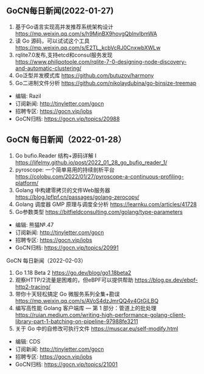 ## GoCN每日新闻(2022-01-27)

1. 基于Go语言实现高并发推荐系统架构设计 https://mp.weixin.qq.com/s/h9MjnBX9hovgQblnvlbmWA
2. 读 Go 源码，可以试试这个工具 https://mp.weixin.qq.com/s/E2TL_kcbVcRJ0CnxwbXWLw
3. rqlite7.0发布,支持etcd和consul服务发现
 https://www.philipotoole.com/rqlite-7-0-designing-node-discovery-and-automatic-clustering/
4. Go泛型并发模式库 https://github.com/butuzov/harmony
5. Go二进制文件分析 https://github.com/nikolaydubina/go-binsize-treemap

* 编辑: Razil
* 订阅新闻: http://tinyletter.com/gocn
* 招聘专区: https://gocn.vip/jobs 
* GoCN归档: https://gocn.vip/topics/20988 

## GoCN 每日新闻（2022-01-28）

1. Go bufio.Reader 结构+源码详解 I https://lifelmy.github.io/post/2022_01_28_go_bufio_reader_1/
2. pyroscope: 一个简单易用的持续剖析平台 https://colobu.com/2022/01/27/pyroscope-a-continuous-profiling-platform/
3. Golang 中构建零拷贝的文件Web服务器 https://blog.lpflpf.cn/passages/golang-zerocopy/
4. Golang 调度器 GMP 原理与调度全分析 https://learnku.com/articles/41728
5. Go参数类型 https://bitfieldconsulting.com/golang/type-parameters

* 编辑: 熊猫№.47
* 订阅新闻: http://tinyletter.com/gocn
* 招聘专区: https://gocn.vip/jobs
* GoCN归档: https://gocn.vip/topics/20991

GoCN 每日新闻（2022-02-03）

1. Go 1.18 Beta 2 https://go.dev/blog/go1.18beta2
2. 观察HTTP/2流量是困难的，但eBPF可以提供帮助 https://blog.px.dev/ebpf-http2-tracing/
3. 带你十天轻松搞定 Go 微服务系列全集+勘误 https://mp.weixin.qq.com/s/AVoS4dzJmrQQ4v4GtGiLBQ
4. 编写高性能 Golang 客户端库 — 第 1 部分：管道上的批处理 https://ruian.medium.com/writing-high-performance-golang-client-library-part-1-batching-on-pipeline-97988fe3211
5. 关于 Go 中的自修改可执行文件 https://muscar.eu/self-modify.html

* 编辑: CDS
* 订阅新闻: http://tinyletter.com/gocn
* 招聘专区: https://gocn.vip/jobs
* GoCN归档: https://gocn.vip/topics/21001
